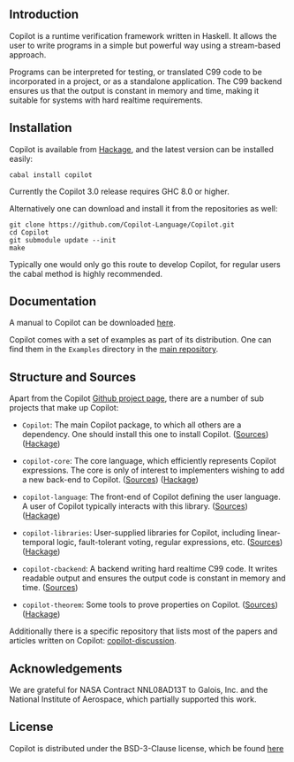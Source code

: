 ## Introduction
Copilot is a runtime verification framework written in Haskell. It allows the
user to write programs in a simple but powerful way using a stream-based
approach.

Programs can be interpreted for testing, or translated C99 code to be
incorporated in a project, or as a standalone application. The C99 backend
ensures us that the output is constant in memory and time, making it suitable
for systems with hard realtime requirements.


## Installation
Copilot is available from
[Hackage](https://hackage.haskell.org/package/copilot), and the latest version
can be installed easily:

    cabal install copilot

Currently the Copilot 3.0 release requires GHC 8.0 or higher.

Alternatively one can download and install it from the repositories as well:

    git clone https://github.com/Copilot-Language/Copilot.git
    cd Copilot
    git submodule update --init
    make

Typically one would only go this route to develop Copilot, for regular users
the cabal method is highly recommended.


## Documentation
A manual to Copilot can be downloaded [here](copilot_tutorial.pdf).

Copilot comes with a set of examples as part of its distribution. One can find
them in the `Examples` directory in the [main
repository](https://github.com/Copilot-Language/Copilot).


## Structure and Sources
Apart from the Copilot [Github project
page](https://github.com/Copilot-Language), there are a number of sub projects
that make up Copilot:

- `Copilot`: The main Copilot package, to which all others are a dependency.
  One should install this one to install Copilot.
  ([Sources](https://github.com/Copilot-Language/Copilot))
  ([Hackage](https://hackage.haskell.org/package/copilot))

- `copilot-core`: The core language, which efficiently represents Copilot
  expressions. The core is only of interest to implementers wishing to add a
  new back-end to Copilot.
  ([Sources](https://github.com/Copilot-Language/copilot-core))
  ([Hackage](https://hackage.haskell.org/package/copilot-core))

- `copilot-language`: The front-end of Copilot defining the user language. A
  user of Copilot typically interacts with this library.
  ([Sources](https://github.com/Copilot-Language/copilot-language))
  ([Hackage](https://hackage.haskell.org/package/copilot-language))

- `copilot-libraries`: User-supplied libraries for Copilot, including
  linear-temporal logic, fault-tolerant voting, regular expressions, etc.
  ([Sources](https://github.com/Copilot-Language/copilot-libraries))
  ([Hackage](https://hackage.haskell.org/package/copilot-libraries))

- `copilot-cbackend`: A backend writing hard realtime C99 code. It writes
  readable output and ensures the output code is constant in memory and time.
  ([Sources](https://github.com/Copilot-Language/copilot-core))

- `copilot-theorem`: Some tools to prove properties on Copilot.
  ([Sources](https://github.com/Copilot-Language/copilot-theorem))
  ([Hackage](https://hackage.haskell.org/package/copilot-theorem))

Additionally there is a specific repository that lists most of the papers and
articles written on Copilot:
[copilot-discussion](https://github.com/Copilot-Language/copilot-discussion).


## Acknowledgements
We are grateful for NASA Contract NNL08AD13T to Galois, Inc. and the National
Institute of Aerospace, which partially supported this work.


## License
Copilot is distributed under the BSD-3-Clause license, which be found [here](
https://raw.githubusercontent.com/Copilot-Language/Copilot/master/LICENSE)

